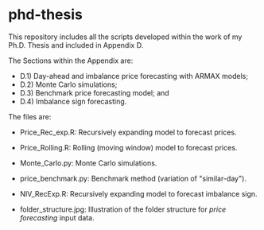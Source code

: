 # phd-thesis
This repository includes all the scripts developed within the work of my Ph.D. Thesis and included in Appendix D.

The Sections within the Appendix are:
- D.1) Day-ahead and imbalance price forecasting with ARMAX models;
- D.2) Monte Carlo simulations;
- D.3) Benchmark price forecasting model; and
- D.4) Imbalance sign forecasting.

The files are:
- Price_Rec_exp.R: Recursively expanding model to forecast prices.
- Price_Rolling.R: Rolling (moving window) model to forecast prices.

- Monte_Carlo.py: Monte Carlo simulations.

- price_benchmark.py: Benchmark method (variation of "similar-day").

- NIV_RecExp.R: Recursively expanding model to forecast imbalance sign.

- folder_structure.jpg: Illustration of the folder structure for _price forecasting_ input data.
